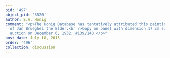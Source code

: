 ```yaml
---
pid: '497'
object_pid: '3520'
author: E.A. Honig
comment: "<p>The Honig Database has tentatively attributed this painting to the Studio
  of Jan Brueghel the Elder.<br />Copy on panel with dimension 17 cm sold at Frankfurt
  auction on December 6, 1932, #139/140.</p>"
post_date: July 18, 2015
order: '496'
collection: discussion
---
```

